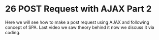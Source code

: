# 26 POST Request with AJAX Part 2

Here we will see how to make a post request using AJAX and following concept of SPA. Last video we saw theory behind it now we discuss it via coding.